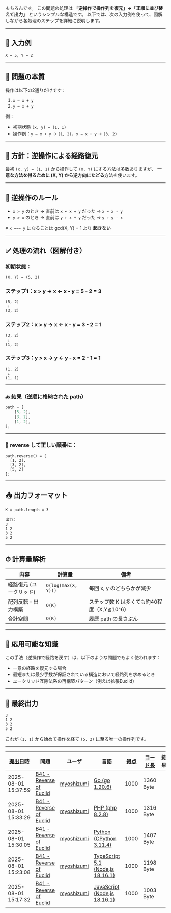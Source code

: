 もちろんです。
この問題の処理は **「逆操作で操作列を復元」→「正順に並び替えて出力」** というシンプルな構造です。
以下では、次の入力例を使って、図解しながら各処理のステップを詳細に説明します。

---

## 🎯 入力例

```
X = 5, Y = 2
```

---

## 🧠 問題の本質

操作は以下の2通りだけです：

1. `x ← x + y`
2. `y ← x + y`

例：

- 初期状態 `(x, y) = (1, 1)`
- 操作例：`y ← x + y` → `(1, 2)`、`x ← x + y` → `(3, 2)`

---

## 🧩 方針：逆操作による経路復元

最初 `(x, y) = (1, 1)` から操作して `(X, Y)` にする方法は多数ありますが、
**一意な方法を得るために (X, Y) から逆方向にたどる**方法を使います。

---

## 🔁 逆操作のルール

- `x > y` のとき → 直前は `x ← x + y` だった ⇒ `x ← x - y`
- `y > x` のとき → 直前は `y ← x + y` だった ⇒ `y ← y - x`

※ `x === y` になることは gcd(X, Y) = 1 より **起きない**

---

## ✅ 処理の流れ（図解付き）

### 初期状態：

```
(X, Y) = (5, 2)
```

### ステップ1：x > y → x ← x - y = 5 - 2 = 3

```
(5, 2)
 ↓
(3, 2)
```

### ステップ2：x > y → x ← x - y = 3 - 2 = 1

```
(3, 2)
 ↓
(1, 2)
```

### ステップ3：y > x → y ← y - x = 2 - 1 = 1

```
(1, 2)
 ↓
(1, 1)
```

---

### 🔙 結果（逆順に格納された path）

```ts
path = [
    [5, 2],
    [3, 2],
    [1, 2],
];
```

---

### 🔁 reverse して正しい順番に：

```
path.reverse() = [
  [1, 2],
  [3, 2],
  [5, 2]
];
```

---

## 📤 出力フォーマット

```
K = path.length = 3

出力：
3
1 2
3 2
5 2
```

---

## ⏱ 計算量解析

| 内容                    | 計算量              | 備考                                        |
| ----------------------- | ------------------- | ------------------------------------------- |
| 経路復元 (ユークリッド) | `O(log(max(X, Y)))` | 毎回 x, y のどちらかが減少                  |
| 配列反転・出力構築      | `O(K)`              | ステップ数 K は多くても約40程度（X,Y≦10^6） |
| 合計空間                | `O(K)`              | 履歴 path の長さぶん                        |

---

## 🧪 応用可能な知識

この手法（逆操作で経路を戻す）は、以下のような問題でもよく使われます：

- 一意の経路を復元する場合
- 最短または最少手数が保証されている構造において経路列を求めるとき
- ユークリッド互除法系の再構築パターン（例えば拡張Euclid）

---

## 🏁 最終出力

```
3
1 2
3 2
5 2
```

これが `(1, 1)` から始めて操作を経て `(5, 2)` に至る唯一の操作列です。

---

| [提出日時](https://atcoder.jp/contests/tessoku-book/submissions/me?desc=true&orderBy=created) | 問題                                                                                      | ユーザ                                            | 言語                                                                                                        | [得点](https://atcoder.jp/contests/tessoku-book/submissions/me?desc=true&orderBy=score) | [コード長](https://atcoder.jp/contests/tessoku-book/submissions/me?orderBy=source_length) | 結果 | [実行時間](https://atcoder.jp/contests/tessoku-book/submissions/me?orderBy=time_consumption) | [メモリ](https://atcoder.jp/contests/tessoku-book/submissions/me?orderBy=memory_consumption) |                                                                       |
| --------------------------------------------------------------------------------------------- | ----------------------------------------------------------------------------------------- | ------------------------------------------------- | ----------------------------------------------------------------------------------------------------------- | --------------------------------------------------------------------------------------- | ----------------------------------------------------------------------------------------- | ---- | -------------------------------------------------------------------------------------------- | -------------------------------------------------------------------------------------------- | --------------------------------------------------------------------- |
| 2025-08-01 15:37:59                                                                           | [B41 - Reverse of Euclid](https://atcoder.jp/contests/tessoku-book/tasks/tessoku_book_dn) | [myoshizumi](https://atcoder.jp/users/myoshizumi) | [Go (go 1.20.6)](https://atcoder.jp/contests/tessoku-book/submissions/me?f.Language=5002)                   | 1000                                                                                    | 1360 Byte                                                                                 |      | 1209 ms                                                                                      | 45332 KiB                                                                                    | [詳細](https://atcoder.jp/contests/tessoku-book/submissions/68079103) |
| 2025-08-01 15:33:29                                                                           | [B41 - Reverse of Euclid](https://atcoder.jp/contests/tessoku-book/tasks/tessoku_book_dn) | [myoshizumi](https://atcoder.jp/users/myoshizumi) | [PHP (php 8.2.8)](https://atcoder.jp/contests/tessoku-book/submissions/me?f.Language=5016)                  | 1000                                                                                    | 1316 Byte                                                                                 |      | 1180 ms                                                                                      | 268376 KiB                                                                                   | [詳細](https://atcoder.jp/contests/tessoku-book/submissions/68079034) |
| 2025-08-01 15:30:05                                                                           | [B41 - Reverse of Euclid](https://atcoder.jp/contests/tessoku-book/tasks/tessoku_book_dn) | [myoshizumi](https://atcoder.jp/users/myoshizumi) | [Python (CPython 3.11.4)](https://atcoder.jp/contests/tessoku-book/submissions/me?f.Language=5055)          | 1000                                                                                    | 1407 Byte                                                                                 |      | 627 ms                                                                                       | 116112 KiB                                                                                   | [詳細](https://atcoder.jp/contests/tessoku-book/submissions/68078986) |
| 2025-08-01 15:23:08                                                                           | [B41 - Reverse of Euclid](https://atcoder.jp/contests/tessoku-book/tasks/tessoku_book_dn) | [myoshizumi](https://atcoder.jp/users/myoshizumi) | [TypeScript 5.1 (Node.js 18.16.1)](https://atcoder.jp/contests/tessoku-book/submissions/me?f.Language=5058) | 1000                                                                                    | 1198 Byte                                                                                 |      | 556 ms                                                                                       | 267456 KiB                                                                                   | [詳細](https://atcoder.jp/contests/tessoku-book/submissions/68078872) |
| 2025-08-01 15:17:32                                                                           | [B41 - Reverse of Euclid](https://atcoder.jp/contests/tessoku-book/tasks/tessoku_book_dn) | [myoshizumi](https://atcoder.jp/users/myoshizumi) | [JavaScript (Node.js 18.16.1)](https://atcoder.jp/contests/tessoku-book/submissions/me?f.Language=5009)     | 1000                                                                                    | 1003 Byte                                                                                 |      | 607 ms                                                                                       | 238144 KiB                                                                                   | [詳細](https://atcoder.jp/contests/tessoku-book/submissions/68078791) |
